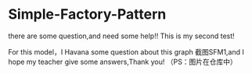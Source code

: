 # Simple-Factory-Pattern  
there are some question,and need some help!!
This is my second test!

For this model，I Havana some question about this graph 截图SFM1,and I hope my teacher give some answers,Thank you!
（PS：图片在仓库中）
